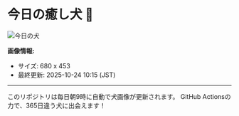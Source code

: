 # 今日の癒し犬 🐶
 
![今日の犬](https://teru-kuma.github.io/daily-character/daily.jpg?d=202510241015)

**画像情報:**
- サイズ: 680 x 453
- 最終更新: 2025-10-24 10:15 (JST)

---

このリポジトリは毎日朝9時に自動で犬画像が更新されます。
GitHub Actionsの力で、365日違う犬に出会えます！
